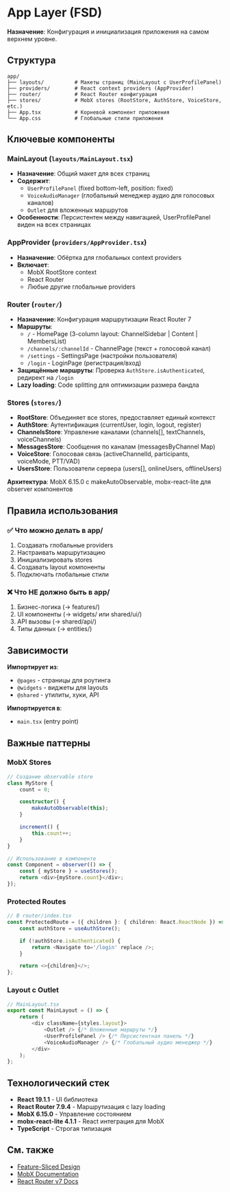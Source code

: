 # App Layer (FSD)

**Назначение**: Конфигурация и инициализация приложения на самом верхнем уровне.

## Структура

```
app/
├── layouts/          # Макеты страниц (MainLayout с UserProfilePanel)
├── providers/        # React context providers (AppProvider)
├── router/           # React Router конфигурация
├── stores/           # MobX stores (RootStore, AuthStore, VoiceStore, etc.)
├── App.tsx           # Корневой компонент приложения
└── App.css           # Глобальные стили приложения
```

## Ключевые компоненты

### MainLayout (`layouts/MainLayout.tsx`)

-   **Назначение**: Общий макет для всех страниц
-   **Содержит**:
    -   `UserProfilePanel` (fixed bottom-left, position: fixed)
    -   `VoiceAudioManager` (глобальный менеджер аудио для голосовых каналов)
    -   `Outlet` для вложенных маршрутов
-   **Особенности**: Персистентен между навигацией, UserProfilePanel виден на всех страницах

### AppProvider (`providers/AppProvider.tsx`)

-   **Назначение**: Обёртка для глобальных context providers
-   **Включает**:
    -   MobX RootStore context
    -   React Router
    -   Любые другие глобальные providers

### Router (`router/`)

-   **Назначение**: Конфигурация маршрутизации React Router 7
-   **Маршруты**:
    -   `/` - HomePage (3-column layout: ChannelSidebar | Content | MembersList)
    -   `/channels/:channelId` - ChannelPage (текст + голосовой канал)
    -   `/settings` - SettingsPage (настройки пользователя)
    -   `/login` - LoginPage (регистрация/вход)
-   **Защищённые маршруты**: Проверка `AuthStore.isAuthenticated`, редирект на `/login`
-   **Lazy loading**: Code splitting для оптимизации размера бандла

### Stores (`stores/`)

-   **RootStore**: Объединяет все stores, предоставляет единый контекст
-   **AuthStore**: Аутентификация (currentUser, login, logout, register)
-   **ChannelsStore**: Управление каналами (channels[], textChannels, voiceChannels)
-   **MessagesStore**: Сообщения по каналам (messagesByChannel Map)
-   **VoiceStore**: Голосовая связь (activeChannelId, participants, voiceMode, PTT/VAD)
-   **UsersStore**: Пользователи сервера (users[], onlineUsers, offlineUsers)

**Архитектура**: MobX 6.15.0 с makeAutoObservable, mobx-react-lite для observer компонентов

## Правила использования

### ✅ Что можно делать в app/

1. Создавать глобальные providers
2. Настраивать маршрутизацию
3. Инициализировать stores
4. Создавать layout компоненты
5. Подключать глобальные стили

### ❌ Что НЕ должно быть в app/

1. Бизнес-логика (→ features/)
2. UI компоненты (→ widgets/ или shared/ui/)
3. API вызовы (→ shared/api/)
4. Типы данных (→ entities/)

## Зависимости

**Импортирует из**:

-   `@pages` - страницы для роутинга
-   `@widgets` - виджеты для layouts
-   `@shared` - утилиты, хуки, API

**Импортируется в**:

-   `main.tsx` (entry point)

## Важные паттерны

### MobX Stores

```typescript
// Создание observable store
class MyStore {
    count = 0;

    constructor() {
        makeAutoObservable(this);
    }

    increment() {
        this.count++;
    }
}

// Использование в компоненте
const Component = observer(() => {
    const { myStore } = useStores();
    return <div>{myStore.count}</div>;
});
```

### Protected Routes

```typescript
// В router/index.tsx
const ProtectedRoute = ({ children }: { children: React.ReactNode }) => {
    const authStore = useAuthStore();

    if (!authStore.isAuthenticated) {
        return <Navigate to='/login' replace />;
    }

    return <>{children}</>;
};
```

### Layout с Outlet

```typescript
// MainLayout.tsx
export const MainLayout = () => {
    return (
        <div className={styles.layout}>
            <Outlet /> {/* Вложенные маршруты */}
            <UserProfilePanel /> {/* Персистентная панель */}
            <VoiceAudioManager /> {/* Глобальный аудио менеджер */}
        </div>
    );
};
```

## Технологический стек

-   **React 19.1.1** - UI библиотека
-   **React Router 7.9.4** - Маршрутизация с lazy loading
-   **MobX 6.15.0** - Управление состоянием
-   **mobx-react-lite 4.1.1** - React интеграция для MobX
-   **TypeScript** - Строгая типизация

## См. также

-   [Feature-Sliced Design](https://feature-sliced.design/)
-   [MobX Documentation](https://mobx.js.org/)
-   [React Router v7 Docs](https://reactrouter.com/)
